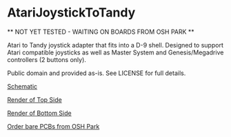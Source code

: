 # AtariJoystickToTandy

** NOT YET TESTED - WAITING ON BOARDS FROM OSH PARK **

Atari to Tandy joystick adapter that fits into a D-9 shell. Designed to support Atari compatible joysticks as well as Master System and Genesis/Megadrive controllers (2 buttons only).

Public domain and provided as-is. See LICENSE for full details.

[Schematic](Schematic.pdf)

[Render of Top Side](BoardTop.png)

[Render of Bottom Side](BoardBottom.png)

[Order bare PCBs  from OSH Park](https://oshpark.com/shared_projects/v6q6YI1J)
